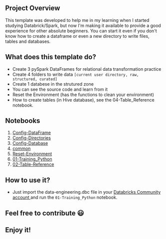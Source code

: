 ## Project Overview
This template was developed to help me in my learning when I started studying Databrick/Spark, but now I'm making it available to provide a good experience for other absolute beginners. You can start it even if you don't know how to create a dataframe or even a new directory to write files, tables and databases.

## What does this template do?
- Create 3 pySpark DataFrames for relational data transformation practice
- Create 4 folders to write data ```[current user directory, raw, structured, curated]```
- Create 1 databese in the strutured zone
- You can see the source code and learn from it
- Reset the Environment (has the functions to clean your environment)
- How to create tables (in Hive database), see the 04-Table_Reference notebook.

## Notebooks
1. [Config-DataFrame]($./Includes/Config-DataFrame)
1. [Config-Directories]($./Includes/Config-Directories)
1. [Config-Database]($./Includes/Config-Database)
1. [common]($./Includes/common)
1. [Reset-Environment]($./Includes/Reset-Environment)
1. [01-Training_Python]($./Training/01-Training_Python)
1. [02-Table-Reference]($./02-Table-Reference)


## How to use it?
- Just import the data-engineering.dbc file in your [Databricks Community account ](https://community.cloud.databricks.com/) and run the ```01-Training_Python``` notebook.


## Feel free to contribute 😃


## Enjoy it!